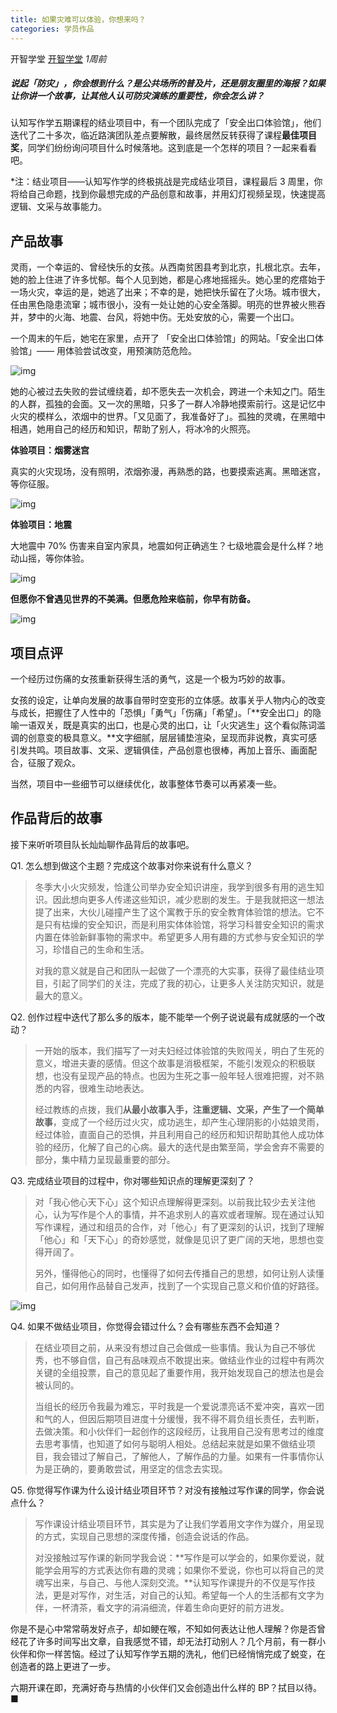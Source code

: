 ```yaml
---
title: 如果灾难可以体验，你想来吗？
categories: 学员作品
---
```


开智学堂 [开智学堂](javascript:void(0);) *1周前*

##### 说起「防灾」，你会想到什么？是公共场所的普及片，还是朋友圈里的海报？如果让你讲一个故事，让其他人认可防灾演练的重要性，你会怎么讲？

认知写作学五期课程的结业项目中，有一个团队完成了「安全出口体验馆」，他们迭代了二十多次，临近路演团队差点要解散，最终居然反转获得了课程**最佳项目奖**，同学们纷纷询问项目什么时候落地。这到底是一个怎样的项目？一起来看看吧。

*注：结业项目——认知写作学的终极挑战是完成结业项目，课程最后 3 周里，你将给自己命题，找到你最想完成的产品创意和故事，并用幻灯视频呈现，快速提高逻辑、文采与故事能力。

## 产品故事

灵雨，一个幸运的、曾经快乐的女孩。从西南贫困县考到北京，扎根北京。去年，她的脸上住进了许多忧郁。每个人见到她，都是心疼地摇摇头。她心里的疙瘩始于一场火灾，幸运的是，她逃了出来；不幸的是，她把快乐留在了火场。城市很大，任由黑色隐患流窜；城市很小，没有一处让她的心安全落脚。明亮的世界被火熊吞并，梦中的火海、地震、台风，将她中伤。无处安放的心，需要一个出口。

一个周末的午后，她宅在家里，点开了 「安全出口体验馆」的网站。「安全出口体验馆」—— 用体验尝试改变，用预演防范危险。

![img](https://mmbiz.qpic.cn/mmbiz_png/ice5enJHe2Tia5Q6CxzFTjX6yjK5x6W2ONQ62yUV2ftpnur9kbcCf9gF0R97VOZOwID1LWDkDMzxTyvvn3fnFapw/640?wx_fmt=png)

她的心被过去失败的尝试缠绕着，却不愿失去一次机会，跨进一个未知之门。陌生的人群，孤独的会面。又一次的黑暗，只多了一群人冷静地摸索前行。这是记忆中火灾的模样么，浓烟中的世界。「又见面了，我准备好了」。孤独的灵魂，在黑暗中相遇，她用自己的经历和知识，帮助了别人，将冰冷的火照亮。

**体验项目：烟雾迷宫**

真实的火灾现场，没有照明，浓烟弥漫，再熟悉的路，也要摸索逃离。黑暗迷宫，等你征服。

![img](https://mmbiz.qpic.cn/mmbiz_gif/ice5enJHe2Tia5Q6CxzFTjX6yjK5x6W2ONgJzZkpBggbibKn1ibpdBvpsttlYaDB73Gch5vArwiaXXKQyoHkwTUmniag/640?wx_fmt=gif)

**体验项目：地震**

大地震中 70% 伤害来自室内家具，地震如何正确逃生？七级地震会是什么样？地动山摇，等你体验。

![img](https://mmbiz.qpic.cn/mmbiz_gif/ice5enJHe2Tia5Q6CxzFTjX6yjK5x6W2ONe7kqAicN9Vj2ObOTqYA9AfRMFUDOicNDMSSCfmDvtsYeribQSgScWECiaw/640?wx_fmt=gif)

**但愿你不曾遇见世界的不美满。但愿危险来临前，你早有防备。**

![img](https://mmbiz.qpic.cn/mmbiz_jpg/ice5enJHe2Tia5Q6CxzFTjX6yjK5x6W2ONGa6RvsuYIbprSvDDTb6GXZibKXSRv0xF7YFQstDoQB72oCnCFppzt8w/640?wx_fmt=jpeg)

### 

## 项目点评

一个经历过伤痛的女孩重新获得生活的勇气，这是一个极为巧妙的故事。

女孩的设定，让单向发展的故事自带时空变形的立体感。故事关乎人物内心的改变与成长，把握住了人性中的「恐惧」「勇气」「伤痛」「希望」。「**安全出口」的隐喻一语双关，既是真实的出口，也是心灵的出口，让「火灾逃生」这个看似陈词滥调的创意变的极具意义。**文字细腻，层层铺垫渲染，呈现而非说教，真实可感引发共鸣。项目故事、文采、逻辑俱佳，产品创意也很棒，再加上音乐、画面配合，征服了观众。

当然，项目中一些细节可以继续优化，故事整体节奏可以再紧凑一些。

## 作品背后的故事

接下来听听项目队长灿灿聊作品背后的故事吧。

Q1. 怎么想到做这个主题？完成这个故事对你来说有什么意义？

> 冬季大小火灾频发，恰逢公司举办安全知识讲座，我学到很多有用的逃生知识。因此想向更多人传递这些知识，减少悲剧的发生。于是我就把这一想法提了出来，大伙儿碰撞产生了这个寓教于乐的安全教育体验馆的想法。它不是只有枯燥的安全知识，而是利用实体体验馆，将学习科普安全知识的需求内置在体验新鲜事物的需求中。希望更多人用有趣的方式参与安全知识的学习，珍惜自己的生命和生活。
>
> 对我的意义就是自己和团队一起做了一个漂亮的大实事，获得了最佳结业项目，引起了同学们的关注，完成了我的初心，让更多人关注防灾知识，就是最大的意义。

Q2. 创作过程中迭代了那么多的版本，能不能举一个例子说说最有成就感的一个改动？

> 一开始的版本，我们描写了一对夫妇经过体验馆的失败闯关，明白了生死的意义，增进夫妻的感情。但这个故事是消极框架，不能引发观众的积极联想，也没有呈现产品的特点。也因为生死之事一般年轻人很难把握，对不熟悉的内容，很难生动地表达。
>
> 经过教练的点拨，我们**从最小故事入手，注重逻辑、文采，产生了一个简单故事**，变成了一个经历过火灾，成功逃生，却产生心理阴影的小姑娘灵雨，经过体验，直面自己的恐惧，并且利用自己的经历和知识帮助其他人成功体验的经历，化解了自己的心病。最大的迭代是由繁至简，学会舍弃不需要的部分，集中精力呈现最重要的部分。

Q3. 完成结业项目的过程中，你对哪些知识点的理解更深刻了？

> 对「我心他心天下心」这个知识点理解得更深刻。以前我比较少去关注他心，认为写作是个人的事情，并不追求别人的喜欢或者理解。现在通过认知写作课程，通过和组员的合作，对「他心」有了更深刻的认识，找到了理解「他心」和「天下心」的奇妙感觉，就像是见识了更广阔的天地，思想也变得开阔了。
>
> 另外，懂得他心的同时，也懂得了如何去传播自己的思想，如何让别人读懂自己，如何用作品替自己发声，找到了一个实现自己意义和价值的好路径。

![img](https://mmbiz.qpic.cn/mmbiz_jpg/ice5enJHe2ThUbhQiaYNKiaOrvm22ITkm3Mklpyuj3Le4x3TQiac0aytWsg4ZxDOWOmic7cb9Y91B4qudfdtuHvMjJA/640?wx_fmt=jpeg)

Q4. 如果不做结业项目，你觉得会错过什么？会有哪些东西不会知道？

> 在结业项目之前，从来没有想过自己会做成一些事情。我认为自己不够优秀，也不够自信，自己有品味观点不敢提出来。做结业作业的过程中有两次关键的全组投票，自己的意见起了重要作用，我开始发现自己的想法也是会被认同的。
>
> 当组长的经历令我最为难忘，平时我是一个爱说漂亮话不爱冲突，喜欢一团和气的人，但因后期项目进度十分缓慢，我不得不肩负组长责任，去判断，去做决策。和小伙伴们一起创作的这段经历，让我用自己没有思考过的维度去思考事情，也知道了如何与聪明人相处。总结起来就是如果不做结业项目，我会错过了解自己，了解他人，了解作品的力量。如果有一件事情你认为是正确的，要勇敢尝试，用坚定的信念去实现。

Q5. 你觉得写作课为什么设计结业项目环节？对没有接触过写作课的同学，你会说点什么？

> 写作课设计结业项目环节，其实是为了让我们学着用文字作为媒介，用呈现的方式，实现自己思想的深度传播，创造会说话的作品。
>
> 对没接触过写作课的新同学我会说：**写作是可以学会的，如果你爱说，就能学会用写的方式表达你有趣的灵魂；如果你不爱说，你也可以将自己的灵魂写出来，与自己、与他人深刻交流。**认知写作课提升的不仅是写作技法，更是对写作，对生活，对自己的认知。希望每一个人的生活都有文字为伴，一杯清茶，看文字的涓涓细流，伴着生命向更好的前方进发。

你是不是心中常常萌发好点子，却如鲠在喉，不知如何表达让他人理解？你是否曾经花了许多时间写出文章，自我感觉不错，却无法打动别人？几个月前，有一群小伙伴和你一样苦恼。经过了认知写作学五期的洗礼，他们已经悄悄完成了蜕变，在创造者的路上更进了一步。

六期开课在即，充满好奇与热情的小伙伴们又会创造出什么样的 BP？拭目以待。■